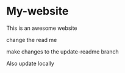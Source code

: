 # My-website
This is an awesome website

change the read me

make changes to the update-readme branch

Also update locally
